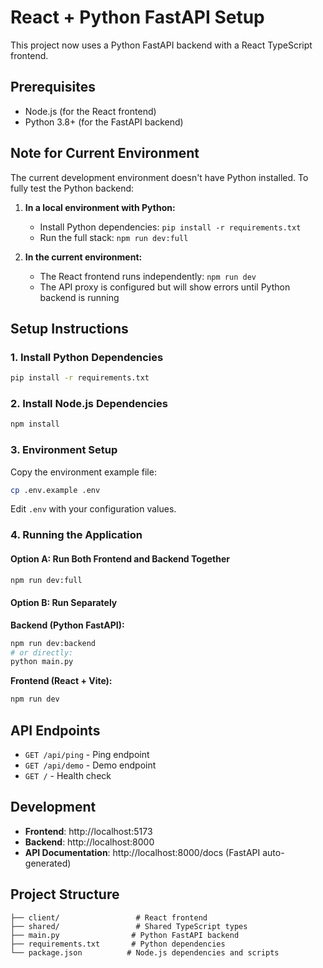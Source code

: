# React + Python FastAPI Setup

This project now uses a Python FastAPI backend with a React TypeScript frontend.

## Prerequisites

- Node.js (for the React frontend)
- Python 3.8+ (for the FastAPI backend)

## Note for Current Environment

The current development environment doesn't have Python installed. To fully test the Python backend:

1. **In a local environment with Python:**

   - Install Python dependencies: `pip install -r requirements.txt`
   - Run the full stack: `npm run dev:full`

2. **In the current environment:**
   - The React frontend runs independently: `npm run dev`
   - The API proxy is configured but will show errors until Python backend is running

## Setup Instructions

### 1. Install Python Dependencies

```bash
pip install -r requirements.txt
```

### 2. Install Node.js Dependencies

```bash
npm install
```

### 3. Environment Setup

Copy the environment example file:

```bash
cp .env.example .env
```

Edit `.env` with your configuration values.

### 4. Running the Application

#### Option A: Run Both Frontend and Backend Together

```bash
npm run dev:full
```

#### Option B: Run Separately

**Backend (Python FastAPI):**

```bash
npm run dev:backend
# or directly:
python main.py
```

**Frontend (React + Vite):**

```bash
npm run dev
```

## API Endpoints

- `GET /api/ping` - Ping endpoint
- `GET /api/demo` - Demo endpoint
- `GET /` - Health check

## Development

- **Frontend**: http://localhost:5173
- **Backend**: http://localhost:8000
- **API Documentation**: http://localhost:8000/docs (FastAPI auto-generated)

## Project Structure

```
├── client/                 # React frontend
├── shared/                 # Shared TypeScript types
├── main.py                # Python FastAPI backend
├── requirements.txt       # Python dependencies
└── package.json          # Node.js dependencies and scripts
```
